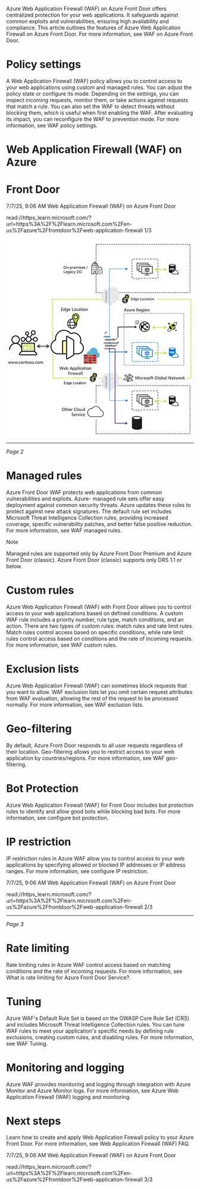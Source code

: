 Azure Web Application Firewall (WAF) on Azure Front Door offers centralized protection for your
web applications. It safeguards against common exploits and vulnerabilities, ensuring high availability
and compliance. This article outlines the features of Azure Web Application Firewall on Azure Front
Door. For more information, see WAF on Azure Front Door.

# **Policy settings**

A Web Application Firewall (WAF) policy allows you to control access to your web applications using
custom and managed rules. You can adjust the policy state or configure its mode. Depending on the
settings, you can inspect incoming requests, monitor them, or take actions against requests that match a
rule. You can also set the WAF to detect threats without blocking them, which is useful when first
enabling the WAF. After evaluating its impact, you can reconfigure the WAF to prevention mode. For
more information, see WAF policy settings.

# **Web Application Firewall (WAF) on Azure**
# **Front Door**

7/7/25, 9:06 AM
Web Application Firewall (WAF) on Azure Front Door

read://https_learn.microsoft.com/?url=https%3A%2F%2Flearn.microsoft.com%2Fen-us%2Fazure%2Ffrontdoor%2Fweb-application-firewall
1/3

![Image](images/image_page1_0.png)

---
*Page 2*

# **Managed rules**

Azure Front Door WAF protects web applications from common vulnerabilities and exploits. Azure-
managed rule sets offer easy deployment against common security threats. Azure updates these rules to
protect against new attack signatures. The default rule set includes Microsoft Threat Intelligence
Collection rules, providing increased coverage, specific vulnerability patches, and better false positive
reduction. For more information, see WAF managed rules.

Note

Managed rules are supported only by Azure Front Door Premium and Azure Front Door
(classic).
Azure Front Door (classic) supports only DRS 1.1 or below.

# **Custom rules**

Azure Web Application Firewall (WAF) with Front Door allows you to control access to your web
applications based on defined conditions. A custom WAF rule includes a priority number, rule type,
match conditions, and an action. There are two types of custom rules: match rules and rate limit rules.
Match rules control access based on specific conditions, while rate limit rules control access based on
conditions and the rate of incoming requests. For more information, see WAF custom rules.

# **Exclusion lists**

Azure Web Application Firewall (WAF) can sometimes block requests that you want to allow. WAF
exclusion lists let you omit certain request attributes from WAF evaluation, allowing the rest of the
request to be processed normally. For more information, see WAF exclusion lists.

# **Geo-filtering**

By default, Azure Front Door responds to all user requests regardless of their location. Geo-filtering
allows you to restrict access to your web application by countries/regions. For more information, see
WAF geo-filtering.

# **Bot Protection**

Azure Web Application Firewall (WAF) for Front Door includes bot protection rules to identify and
allow good bots while blocking bad bots. For more information, see configure bot protection.

# **IP restriction**

IP restriction rules in Azure WAF allow you to control access to your web applications by specifying
allowed or blocked IP addresses or IP address ranges. For more information, see configure IP
restriction.

7/7/25, 9:06 AM
Web Application Firewall (WAF) on Azure Front Door

read://https_learn.microsoft.com/?url=https%3A%2F%2Flearn.microsoft.com%2Fen-us%2Fazure%2Ffrontdoor%2Fweb-application-firewall
2/3

---
*Page 3*

# **Rate limiting**

Rate limiting rules in Azure WAF control access based on matching conditions and the rate of
incoming requests. For more information, see What is rate limiting for Azure Front Door Service?.

# **Tuning**

Azure WAF's Default Rule Set is based on the OWASP Core Rule Set (CRS) and includes Microsoft
Threat Intelligence Collection rules. You can tune WAF rules to meet your application's specific needs
by defining rule exclusions, creating custom rules, and disabling rules. For more information, see WAF
Tuning.

# **Monitoring and logging**

Azure WAF provides monitoring and logging through integration with Azure Monitor and Azure
Monitor logs. For more information, see Azure Web Application Firewall (WAF) logging and
monitoring.

# **Next steps**

Learn how to create and apply Web Application Firewall policy to your Azure Front Door.
For more information, see Web Application Firewall (WAF) FAQ.

7/7/25, 9:06 AM
Web Application Firewall (WAF) on Azure Front Door

read://https_learn.microsoft.com/?url=https%3A%2F%2Flearn.microsoft.com%2Fen-us%2Fazure%2Ffrontdoor%2Fweb-application-firewall
3/3